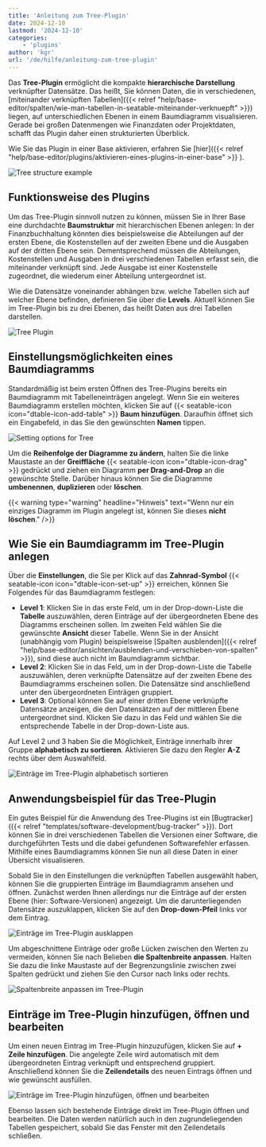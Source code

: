 ```yaml
---
title: 'Anleitung zum Tree-Plugin'
date: 2024-12-10
lastmod: '2024-12-10'
categories:
    - 'plugins'
author: 'kgr'
url: '/de/hilfe/anleitung-zum-tree-plugin'
---
```


Das **Tree-Plugin** ermöglicht die kompakte **hierarchische Darstellung** verknüpfter Datensätze. Das heißt, Sie können Daten, die in verschiedenen, [miteinander verknüpften Tabellen]({{< relref "help/base-editor/spalten/wie-man-tabellen-in-seatable-miteinander-verknuepft" >}}) liegen, auf unterschiedlichen Ebenen in einem Baumdiagramm visualisieren. Gerade bei großen Datenmengen wie Finanzdaten oder Projektdaten, schafft das Plugin daher einen strukturierten Überblick.

Wie Sie das Plugin in einer Base aktivieren, erfahren Sie [hier]({{< relref "help/base-editor/plugins/aktivieren-eines-plugins-in-einer-base" >}}
).

![Tree structure example](images/Tree-plugin-for-software-testing.png)

## Funktionsweise des Plugins

Um das Tree-Plugin sinnvoll nutzen zu können, müssen Sie in Ihrer Base eine durchdachte **Baumstruktur** mit hierarchischen Ebenen anlegen: In der Finanzbuchhaltung könnten dies beispielsweise die Abteilungen auf der ersten Ebene, die Kostenstellen auf der zweiten Ebene und die Ausgaben auf der dritten Ebene sein. Dementsprechend müssen die Abteilungen, Kostenstellen und Ausgaben in drei verschiedenen Tabellen erfasst sein, die miteinander verknüpft sind. Jede Ausgabe ist einer Kostenstelle zugeordnet, die wiederum einer Abteilung untergeordnet ist.

Wie die Datensätze voneinander abhängen bzw. welche Tabellen sich auf welcher Ebene befinden, definieren Sie über die **Levels**. Aktuell können Sie im Tree-Plugin bis zu drei Ebenen, das heißt Daten aus drei Tabellen darstellen.

![Tree Plugin](images/TreePlugin.png)

## Einstellungsmöglichkeiten eines Baumdiagramms

Standardmäßig ist beim ersten Öffnen des Tree-Plugins bereits ein Baumdiagramm mit Tabelleneinträgen angelegt. Wenn Sie ein weiteres Baumdiagramm erstellen möchten, klicken Sie auf {{< seatable-icon icon="dtable-icon-add-table" >}} **Baum hinzufügen**. Daraufhin öffnet sich ein Eingabefeld, in das Sie den gewünschten **Namen** tippen.

![Setting options for Tree](images/Setting-options-of-Tree.png)

Um die **Reihenfolge der Diagramme zu ändern**, halten Sie die linke Maustaste an der **Greiffläche** {{< seatable-icon icon="dtable-icon-drag" >}} gedrückt und ziehen ein Diagramm **per Drag-and-Drop** an die gewünschte Stelle. Darüber hinaus können Sie die Diagramme **umbenennen**, **duplizieren** oder **löschen**.

{{< warning  type="warning" headline="Hinweis"  text="Wenn nur ein einziges Diagramm im Plugin angelegt ist, können Sie dieses **nicht löschen**." />}}

## Wie Sie ein Baumdiagramm im Tree-Plugin anlegen

Über die **Einstellungen**, die Sie per Klick auf das **Zahnrad-Symbol** {{< seatable-icon icon="dtable-icon-set-up" >}} erreichen, können Sie Folgendes für das Baumdiagramm festlegen:

- **Level 1**: Klicken Sie in das erste Feld, um in der Drop-down-Liste die **Tabelle** auszuwählen, deren Einträge auf der übergeordneten Ebene des Diagramms erscheinen sollen. Im zweiten Feld wählen Sie die gewünschte **Ansicht** dieser Tabelle. Wenn Sie in der Ansicht (unabhängig vom Plugin) beispielsweise [Spalten ausblenden]({{< relref "help/base-editor/ansichten/ausblenden-und-verschieben-von-spalten" >}}), sind diese auch nicht im Baumdiagramm sichtbar.
- **Level 2**: Klicken Sie in das Feld, um in der Drop-down-Liste die Tabelle auszuwählen, deren verknüpfte Datensätze auf der zweiten Ebene des Baumdiagramms erscheinen sollen. Die Datensätze sind anschließend unter den übergeordneten Einträgen gruppiert.
- **Level 3**: Optional können Sie auf einer dritten Ebene verknüpfte Datensätze anzeigen, die den Datensätzen auf der mittleren Ebene untergeordnet sind. Klicken Sie dazu in das Feld und wählen Sie die entsprechende Tabelle in der Drop-down-Liste aus.

Auf Level 2 und 3 haben Sie die Möglichkeit, Einträge innerhalb ihrer Gruppe **alphabetisch zu sortieren**. Aktivieren Sie dazu den Regler **A-Z** rechts über dem Auswahlfeld.

![Einträge im Tree-Plugin alphabetisch sortieren](images/Eintraege-im-Tree-Plugin-alphabetisch-sortieren.gif)

## Anwendungsbeispiel für das Tree-Plugin

Ein gutes Beispiel für die Anwendung des Tree-Plugins ist ein [Bugtracker]({{< relref "templates/software-development/bug-tracker" >}}). Dort können Sie in drei verschiedenen Tabellen die Versionen einer Software, die durchgeführten Tests und die dabei gefundenen Softwarefehler erfassen. Mithilfe eines Baumdiagramms können Sie nun all diese Daten in einer Übersicht visualisieren.

Sobald Sie in den Einstellungen die verknüpften Tabellen ausgewählt haben, können Sie die gruppierten Einträge im Baumdiagramm ansehen und öffnen. Zunächst werden Ihnen allerdings nur die Einträge auf der ersten Ebene (hier: Software-Versionen) angezeigt. Um die darunterliegenden Datensätze auszuklappen, klicken Sie auf den **Drop-down-Pfeil** links vor dem Eintrag.

![Einträge im Tree-Plugin ausklappen](images/Eintraege-im-Tree-Plugin-ausklappen.gif)

Um abgeschnittene Einträge oder große Lücken zwischen den Werten zu vermeiden, können Sie nach Belieben **die Spaltenbreite anpassen**. Halten Sie dazu die linke Maustaste auf der Begrenzungslinie zwischen zwei Spalten gedrückt und ziehen Sie den Cursor nach links oder rechts.

![Spaltenbreite anpassen im Tree-Plugin](images/Spaltenbreite-anpassen-im-Tree-Plugin.gif)

## Einträge im Tree-Plugin hinzufügen, öffnen und bearbeiten

Um einen neuen Eintrag im Tree-Plugin hinzuzufügen, klicken Sie auf **\+ Zeile hinzufügen**. Die angelegte Zeile wird automatisch mit dem übergeordneten Eintrag verknüpft und entsprechend gruppiert. Anschließend können Sie die **Zeilendetails** des neuen Eintrags öffnen und wie gewünscht ausfüllen.

![Einträge im Tree-Plugin hinzufügen, öffnen und bearbeiten](images/Eintraege-im-Tree-Plugin-hinzufuegen-oeffnen-und-bearbeiten.gif)

Ebenso lassen sich bestehende Einträge direkt im Tree-Plugin öffnen und bearbeiten. Die Daten werden natürlich auch in den zugrundeliegenden Tabellen gespeichert, sobald Sie das Fenster mit den Zeilendetails schließen.
